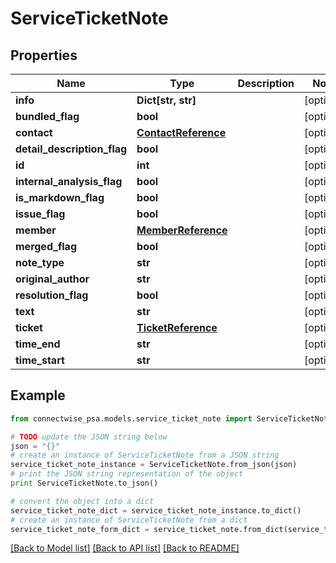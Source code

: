# ServiceTicketNote


## Properties
Name | Type | Description | Notes
------------ | ------------- | ------------- | -------------
**info** | **Dict[str, str]** |  | [optional] 
**bundled_flag** | **bool** |  | [optional] 
**contact** | [**ContactReference**](ContactReference.md) |  | [optional] 
**detail_description_flag** | **bool** |  | [optional] 
**id** | **int** |  | [optional] 
**internal_analysis_flag** | **bool** |  | [optional] 
**is_markdown_flag** | **bool** |  | [optional] 
**issue_flag** | **bool** |  | [optional] 
**member** | [**MemberReference**](MemberReference.md) |  | [optional] 
**merged_flag** | **bool** |  | [optional] 
**note_type** | **str** |  | [optional] 
**original_author** | **str** |  | [optional] 
**resolution_flag** | **bool** |  | [optional] 
**text** | **str** |  | [optional] 
**ticket** | [**TicketReference**](TicketReference.md) |  | [optional] 
**time_end** | **str** |  | [optional] 
**time_start** | **str** |  | [optional] 

## Example

```python
from connectwise_psa.models.service_ticket_note import ServiceTicketNote

# TODO update the JSON string below
json = "{}"
# create an instance of ServiceTicketNote from a JSON string
service_ticket_note_instance = ServiceTicketNote.from_json(json)
# print the JSON string representation of the object
print ServiceTicketNote.to_json()

# convert the object into a dict
service_ticket_note_dict = service_ticket_note_instance.to_dict()
# create an instance of ServiceTicketNote from a dict
service_ticket_note_form_dict = service_ticket_note.from_dict(service_ticket_note_dict)
```
[[Back to Model list]](../README.md#documentation-for-models) [[Back to API list]](../README.md#documentation-for-api-endpoints) [[Back to README]](../README.md)


